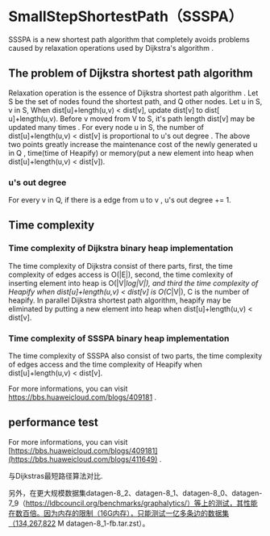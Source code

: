 # SmallStepShortestPath（SSSPA）
SSSPA is a new shortest path algorithm that completely avoids problems caused by relaxation operations used by Dijkstra's algorithm .

## The problem of Dijkstra shortest path algorithm 
Relaxation operation is the essence of Dijkstra shortest path algorithm .
Let S be the set of nodes found the shortest path, and Q other nodes. 
Let u in S, v in S, When dist[u]+length(u,v) < dist[v], update dist[v] to dist[ u]+length(u,v).
Before v moved from V to S, it's path length dist[v] may be updated many times .
For every node u in S, the number of dist[u]+length(u,v) < dist[v] is proportional to u's out degree .
The above two points greatly increase the maintenance cost of the newly generated u in Q , time(time of Heapify) or memory(put a new element into heap when dist[u]+length(u,v) < dist[v]).

### u's out degree
For every v in Q, if there is a edge from u to v , u's out degree += 1.

## Time complexity

### Time complexity of Dijkstra binary heap implementation
The time complexity of Dijkstra consist of there parts, 
    first, the time complexity of edges access is O(|E|), 
    second, the time comlexity of inserting element into heap is O(|V|*log|V|),
    and third the time complexity of Heapify when dist[u]+length(u,v) < dist[v] is O(C*|V|), C is the number of heapify.
In parallel Dijkstra shortest path algorithm, heapify may be eliminated by putting a new element into heap when dist[u]+length(u,v) < dist[v].

### Time complexity of SSSPA binary heap implementation
The time complexity of SSSPA also consist of two parts, the time complexity of edges access and the time complexity of Heapify when dist[u]+length(u,v) < dist[v].

For more informations, you can visit https://bbs.huaweicloud.com/blogs/409181 .

## performance test
For more informations, you can visit [https://bbs.huaweicloud.com/blogs/409181](https://bbs.huaweicloud.com/blogs/411649) .

 与Dijkstras最短路径算法对比.

另外，在更大规模数据集datagen-8_2、datagen-8_1、datagen-8_0、datagen-7_9（https://ldbcouncil.org/benchmarks/graphalytics/）等上的测试，其性能在数百倍。因为内存的限制（16G内存），只能测试一亿多条边的数据集（134,267,822    M    datagen-8_1-fb.tar.zst）。


